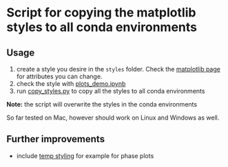 # Script for copying the matplotlib styles to all conda environments

## Usage
1. create a style you desire in the `styles` folder. Check the [matplotlib page](https://matplotlib.org/stable/tutorials/introductory/customizing.html#the-default-matplotlibrc-file) for attributes you can change.
2. check the style with [plots_demo.ipynb](plots_demo.ipynb)
3. run [copy_styles.py](copy_styles.py) to copy all the styles to all conda environments

**Note:** the script will overwrite the styles in the conda environments

So far tested on Mac, however should work on Linux and Windows as well.

## Further improvements
- include [temp styling](https://matplotlib.org/stable/tutorials/introductory/customizing.html#temporary-styling) for example for phase plots